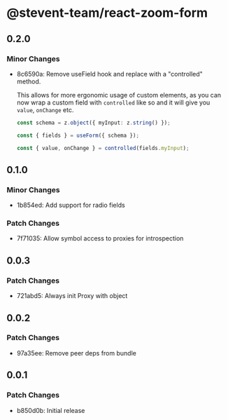# @stevent-team/react-zoom-form

## 0.2.0

### Minor Changes

- 8c6590a: Remove useField hook and replace with a "controlled" method.

  This allows for more ergonomic usage of custom elements, as you can now wrap a custom field with `controlled` like so and it will give you `value`, `onChange` etc.

  ```ts
  const schema = z.object({ myInput: z.string() });

  const { fields } = useForm({ schema });

  const { value, onChange } = controlled(fields.myInput);
  ```

## 0.1.0

### Minor Changes

- 1b854ed: Add support for radio fields

### Patch Changes

- 7f71035: Allow symbol access to proxies for introspection

## 0.0.3

### Patch Changes

- 721abd5: Always init Proxy with object

## 0.0.2

### Patch Changes

- 97a35ee: Remove peer deps from bundle

## 0.0.1

### Patch Changes

- b850d0b: Initial release
